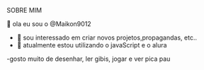 SOBRE MIM

👋 ola eu sou o @Maikon9012
- 👀 sou interessado em criar novos projetos,propagandas, etc..
- 🌱 atualmente estou utilizando o javaScript e o alura

-gosto muito de desenhar, ler gibis, jogar e ver pica pau
<!---
Maikon9012/Maikon9012 is a ✨ special ✨ repository because its `README.md` (this file) appears on your GitHub profile.
You can click the Preview link to take a look at your changes.
--->
